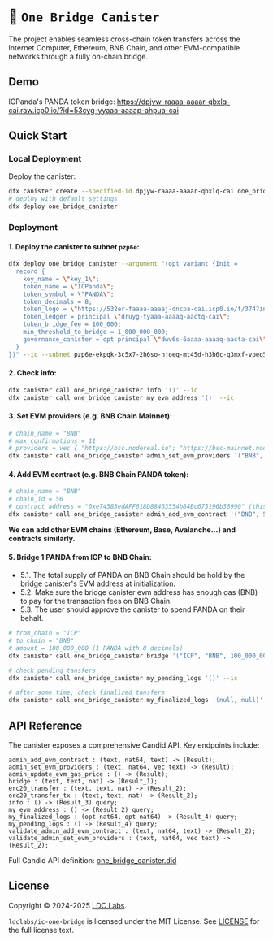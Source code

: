# 🌉 `One Bridge Canister`
The project enables seamless cross-chain token transfers across the Internet Computer, Ethereum, BNB Chain, and other EVM-compatible networks through a fully on-chain bridge.

## Demo

ICPanda's PANDA token bridge: https://dpjyw-raaaa-aaaar-qbxlq-cai.raw.icp0.io/?id=53cyg-yyaaa-aaaap-ahpua-cai

## Quick Start

### Local Deployment

Deploy the canister:
```bash
dfx canister create --specified-id dpjyw-raaaa-aaaar-qbxlq-cai one_bridge_canister
# deploy with default settings
dfx deploy one_bridge_canister
```

### Deployment

#### 1. Deploy the canister to subnet `pzp6e`:
```bash
dfx deploy one_bridge_canister --argument "(opt variant {Init =
  record {
    key_name = \"key_1\";
    token_name = \"ICPanda\";
    token_symbol = \"PANDA\";
    token_decimals = 8;
    token_logo = \"https://532er-faaaa-aaaaj-qncpa-cai.icp0.io/f/374?inline&filename=1734188626561.webp\";
    token_ledger = principal \"druyg-tyaaa-aaaaq-aactq-cai\";
    token_bridge_fee = 100_000;
    min_threshold_to_bridge = 1_000_000_000;
    governance_canister = opt principal \"dwv6s-6aaaa-aaaaq-aacta-cai\";
  }
})" --ic --subnet pzp6e-ekpqk-3c5x7-2h6so-njoeq-mt45d-h3h6c-q3mxf-vpeq5-fk5o7-yae
```

#### 2. Check info:
```bash
dfx canister call one_bridge_canister info '()' --ic
dfx canister call one_bridge_canister my_evm_address '()' --ic
```

#### 3. Set EVM providers (e.g. BNB Chain Mainnet):
```bash
# chain_name = "BNB"
# max_confirmations = 11
# providers = vec { "https://bsc.nodereal.io"; "https://bsc-mainnet.nodereal.io/v1/64a9df0874fb4a93b9d0a3849de012d3" }
dfx canister call one_bridge_canister admin_set_evm_providers '("BNB", 11, vec { "https://bsc.nodereal.io"; "https://bsc-mainnet.nodereal.io/v1/64a9df0874fb4a93b9d0a3849de012d3" })' --ic
```

#### 4. Add EVM contract (e.g. BNB Chain PANDA token):
```bash
# chain_name = "BNB"
# chain_id = 56
# contract_address = "0xe74583edAFF618D88463554b84Bc675196b36990" (this is testnet address, replace with mainnet address)
dfx canister call one_bridge_canister admin_add_evm_contract '("BNB", 56, "0xe74583edAFF618D88463554b84Bc675196b36990")' --ic
```

**We can add other EVM chains (Ethereum, Base, Avalanche...) and contracts similarly.**

#### 5. Bridge 1 PANDA from ICP to BNB Chain:
- 5.1. The total supply of PANDA on BNB Chain should be hold by the bridge canister's EVM address at initialization.
- 5.2. Make sure the bridge canister evm address has enough gas (BNB) to pay for the transaction fees on BNB Chain.
- 5.3. The user should approve the canister to spend PANDA on their behalf.

```bash
# from_chain = "ICP"
# to_chain = "BNB"
# amount = 100_000_000 (1 PANDA with 8 decimals)
dfx canister call one_bridge_canister bridge '("ICP", "BNB", 100_000_000)' --ic

# check pending tansfers
dfx canister call one_bridge_canister my_pending_logs '()' --ic

# after some time, check finalized tansfers
dfx canister call one_bridge_canister my_finalized_logs '(null, null)' --ic
```

## API Reference

The canister exposes a comprehensive Candid API. Key endpoints include:

```candid
admin_add_evm_contract : (text, nat64, text) -> (Result);
admin_set_evm_providers : (text, nat64, vec text) -> (Result);
admin_update_evm_gas_price : () -> (Result);
bridge : (text, text, nat) -> (Result_1);
erc20_transfer : (text, text, nat) -> (Result_2);
erc20_transfer_tx : (text, text, nat) -> (Result_2);
info : () -> (Result_3) query;
my_evm_address : () -> (Result_2) query;
my_finalized_logs : (opt nat64, opt nat64) -> (Result_4) query;
my_pending_logs : () -> (Result_4) query;
validate_admin_add_evm_contract : (text, nat64, text) -> (Result_2);
validate_admin_set_evm_providers : (text, nat64, vec text) -> (Result_2);
```

Full Candid API definition: [one_bridge_canister.did](https://github.com/ldclabs/ic-one-bridge/tree/main/src/one_bridge_canister/one_bridge_canister.did)

## License
Copyright © 2024-2025 [LDC Labs](https://github.com/ldclabs).

`ldclabs/ic-one-bridge` is licensed under the MIT License. See [LICENSE](./LICENSE-MIT) for the full license text.